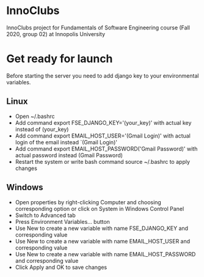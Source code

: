 # InnoClubs
InnoClubs project for Fundamentals of Software Engineering course (Fall 2020, group 02) at Innopolis University

# Get ready for launch
Before starting the server you need to add django key to your environmental variables.

## Linux
* Open ~/.bashrc
* Add command export FSE_DJANGO_KEY='(your_key)' with actual key instead of (your_key)
* Add command export EMAIL_HOST_USER='(Gmail Login)' with actual login of the email instead `(Gmail Login)'
* Add command export EMAIL_HOST_PASSWORD('Gmail Password)' with actual password instead (Gmail Password)
* Restart the system or write bash command source ~/.bashrc to apply changes

## Windows
* Open properties by right-clicking Computer and choosing corresponding option or click on System in Windows Control Panel
* Switch to Advanced tab
* Press Environment Variables... button
* Use New to create a new variable with name FSE_DJANGO_KEY and corresponding value
* Use New to create a new variable with name EMAIL_HOST_USER and corresponding value
* Use New to create a new variable with name EMAIL_HOST_PASSWORD and corresponding value
* Click Apply and OK to save changes